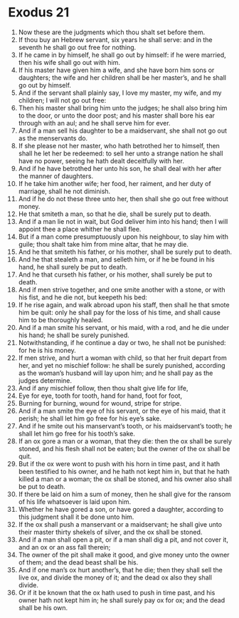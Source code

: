 ﻿# Exodus 21
1. Now these are the judgments which thou shalt set before them. 
2. If thou buy an Hebrew servant, six years he shall serve: and in the seventh he shall go out free for nothing. 
3. If he came in by himself, he shall go out by himself: if he were married, then his wife shall go out with him. 
4. If his master have given him a wife, and she have born him sons or daughters; the wife and her children shall be her master’s, and he shall go out by himself. 
5. And if the servant shall plainly say, I love my master, my wife, and my children; I will not go out free: 
6. Then his master shall bring him unto the judges; he shall also bring him to the door, or unto the door post; and his master shall bore his ear through with an aul; and he shall serve him for ever. 
7.  And if a man sell his daughter to be a maidservant, she shall not go out as the menservants do. 
8. If she please not her master, who hath betrothed her to himself, then shall he let her be redeemed: to sell her unto a strange nation he shall have no power, seeing he hath dealt deceitfully with her. 
9. And if he have betrothed her unto his son, he shall deal with her after the manner of daughters. 
10. If he take him another wife; her food, her raiment, and her duty of marriage, shall he not diminish. 
11. And if he do not these three unto her, then shall she go out free without money. 
12.  He that smiteth a man, so that he die, shall be surely put to death. 
13. And if a man lie not in wait, but God deliver him into his hand; then I will appoint thee a place whither he shall flee. 
14. But if a man come presumptuously upon his neighbour, to slay him with guile; thou shalt take him from mine altar, that he may die. 
15.  And he that smiteth his father, or his mother, shall be surely put to death. 
16.  And he that stealeth a man, and selleth him, or if he be found in his hand, he shall surely be put to death. 
17.  And he that curseth his father, or his mother, shall surely be put to death. 
18.  And if men strive together, and one smite another with a stone, or with his fist, and he die not, but keepeth his bed: 
19. If he rise again, and walk abroad upon his staff, then shall he that smote him be quit: only he shall pay for the loss of his time, and shall cause him to be thoroughly healed. 
20.  And if a man smite his servant, or his maid, with a rod, and he die under his hand; he shall be surely punished. 
21. Notwithstanding, if he continue a day or two, he shall not be punished: for he is his money. 
22.  If men strive, and hurt a woman with child, so that her fruit depart from her, and yet no mischief follow: he shall be surely punished, according as the woman’s husband will lay upon him; and he shall pay as the judges determine. 
23. And if any mischief follow, then thou shalt give life for life, 
24. Eye for eye, tooth for tooth, hand for hand, foot for foot, 
25. Burning for burning, wound for wound, stripe for stripe. 
26.  And if a man smite the eye of his servant, or the eye of his maid, that it perish; he shall let him go free for his eye’s sake. 
27. And if he smite out his manservant’s tooth, or his maidservant’s tooth; he shall let him go free for his tooth’s sake. 
28.  If an ox gore a man or a woman, that they die: then the ox shall be surely stoned, and his flesh shall not be eaten; but the owner of the ox shall be quit. 
29. But if the ox were wont to push with his horn in time past, and it hath been testified to his owner, and he hath not kept him in, but that he hath killed a man or a woman; the ox shall be stoned, and his owner also shall be put to death. 
30. If there be laid on him a sum of money, then he shall give for the ransom of his life whatsoever is laid upon him. 
31. Whether he have gored a son, or have gored a daughter, according to this judgment shall it be done unto him. 
32. If the ox shall push a manservant or a maidservant; he shall give unto their master thirty shekels of silver, and the ox shall be stoned. 
33.  And if a man shall open a pit, or if a man shall dig a pit, and not cover it, and an ox or an ass fall therein; 
34. The owner of the pit shall make it good, and give money unto the owner of them; and the dead beast shall be his. 
35.  And if one man’s ox hurt another’s, that he die; then they shall sell the live ox, and divide the money of it; and the dead ox also they shall divide. 
36. Or if it be known that the ox hath used to push in time past, and his owner hath not kept him in; he shall surely pay ox for ox; and the dead shall be his own. 
